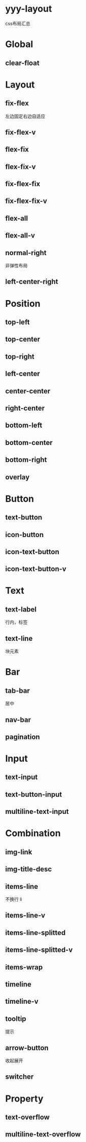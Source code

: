 # yyy-layout
css布局汇总

# Global 
 
 
## clear-float   
 
 
# Layout 
 
 
## fix-flex   
 左边固定右边自适应
 
## fix-flex-v   
 
 
## flex-fix   
 
 
## flex-fix-v   
 
 
## fix-flex-fix 
 
 
## fix-flex-fix-v 
 
 
## flex-all 
 
 
## flex-all-v 
 
 
## normal-right 
 非弹性布局
 
## left-center-right 
 
 
# Position 
 
 
## top-left 
 
 
## top-center 
 
 
## top-right 
 
 
## left-center 
 
 
## center-center 
 
 
## right-center 
 
 
## bottom-left 
 
 
## bottom-center 
 
 
## bottom-right 
 
 
## overlay 
 
 
# Button 
 
 
## text-button 
 
 
## icon-button 
 
 
## icon-text-button 
 
 
## icon-text-button-v 
 
 
# Text 
 
 
## text-label 
 行内，标签
 
## text-line 
 块元素
 
# Bar 
 
 
## tab-bar 
居中 
 
## nav-bar 
 
 
## pagination 
 
 
# Input 
 
 
## text-input 
 
 
## text-button-input 
 
 
## multiline-text-input 
 
 
# Combination 
 
 
## img-link 
 
 
## img-title-desc 
 
 
## items-line 
 不换行 li
 
## items-line-v 
 
 
## items-line-splitted 
 
 
## items-line-splitted-v 
 
 
## items-wrap 
 
 
## timeline 
 
 
## timeline-v 
 
 
## tooltip 
 提示
 
## arrow-button 
 收起展开
 
## switcher 
 
 
# Property 
 
 
## text-overflow 
 
 
## multiline-text-overflow 
 
 

